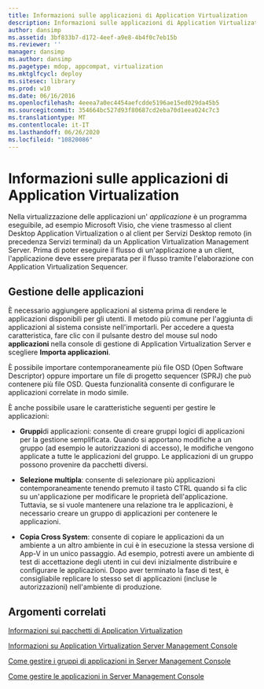 ```yaml
---
title: Informazioni sulle applicazioni di Application Virtualization
description: Informazioni sulle applicazioni di Application Virtualization
author: dansimp
ms.assetid: 3bf833b7-d172-4eef-a9e8-4b4f0c7eb15b
ms.reviewer: ''
manager: dansimp
ms.author: dansimp
ms.pagetype: mdop, appcompat, virtualization
ms.mktglfcycl: deploy
ms.sitesec: library
ms.prod: w10
ms.date: 06/16/2016
ms.openlocfilehash: 4eeea7a0ec4454aefcdde5196ae15ed029da45b5
ms.sourcegitcommit: 354664bc527d93f80687cd2eba70d1eea024c7c3
ms.translationtype: MT
ms.contentlocale: it-IT
ms.lasthandoff: 06/26/2020
ms.locfileid: "10820086"
---
```

# Informazioni sulle applicazioni di Application Virtualization


Nella virtualizzazione delle applicazioni un' *applicazione* è un programma eseguibile, ad esempio Microsoft Visio, che viene trasmesso al client Desktop Application Virtualization o al client per Servizi Desktop remoto (in precedenza Servizi terminal) da un Application Virtualization Management Server. Prima di poter eseguire il flusso di un'applicazione a un client, l'applicazione deve essere preparata per il flusso tramite l'elaborazione con Application Virtualization Sequencer.

## Gestione delle applicazioni


È necessario aggiungere applicazioni al sistema prima di rendere le applicazioni disponibili per gli utenti. Il metodo più comune per l'aggiunta di applicazioni al sistema consiste nell'importarli. Per accedere a questa caratteristica, fare clic con il pulsante destro del mouse sul nodo **applicazioni** nella console di gestione di Application Virtualization Server e scegliere **Importa applicazioni**.

È possibile importare contemporaneamente più file OSD (Open Software Descriptor) oppure importare un file di progetto sequencer (SPRJ) che può contenere più file OSD. Questa funzionalità consente di configurare le applicazioni correlate in modo simile.

È anche possibile usare le caratteristiche seguenti per gestire le applicazioni:

-   **Gruppi**di applicazioni: consente di creare gruppi logici di applicazioni per la gestione semplificata. Quando si apportano modifiche a un gruppo (ad esempio le autorizzazioni di accesso), le modifiche vengono applicate a tutte le applicazioni del gruppo. Le applicazioni di un gruppo possono provenire da pacchetti diversi.

-   **Selezione multipla**: consente di selezionare più applicazioni contemporaneamente tenendo premuto il tasto CTRL quando si fa clic su un'applicazione per modificare le proprietà dell'applicazione. Tuttavia, se si vuole mantenere una relazione tra le applicazioni, è necessario creare un gruppo di applicazioni per contenere le applicazioni.

-   **Copia Cross System**: consente di copiare le applicazioni da un ambiente a un altro ambiente in cui è in esecuzione la stessa versione di App-V in un unico passaggio. Ad esempio, potresti avere un ambiente di test di accettazione degli utenti in cui devi inizialmente distribuire e configurare le applicazioni. Dopo aver terminato la fase di test, è consigliabile replicare lo stesso set di applicazioni (incluse le autorizzazioni) nell'ambiente di produzione.

## Argomenti correlati


[Informazioni sui pacchetti di Application Virtualization](about-application-virtualization-packages.md)

[Informazioni su Application Virtualization Server Management Console](about-the-application-virtualization-server-management-console.md)

[Come gestire i gruppi di applicazioni in Server Management Console](how-to-manage-application-groups-in-the-server-management-console.md)

[Come gestire le applicazioni in Server Management Console](how-to-manage-applications-in-the-server-management-console.md)

 

 





